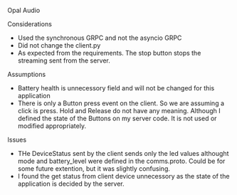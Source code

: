 Opal Audio

Considerations

 - Used the synchronous GRPC and not the asyncio GRPC
 - Did not change the client.py
 - As expected from the requirements. The stop button stops the streaming sent from the server.

Assumptions
 - Battery health is unnecessory field and will not be changed for this application
 - There is only a Button press event on the client. So we are assuming a click is press. Hold and Release do not have any meaning. Although I defined the state of the Buttons on my server code. It is not used or modified appropriately.

Issues
 - THe DeviceStatus sent by the client sends only the led values althought mode and battery_level were defined in the comms.proto. Could be for some future extention, but it was slightly confusing.
 - I found the get status from client device unnecessory as the state of the application is decided by the server.